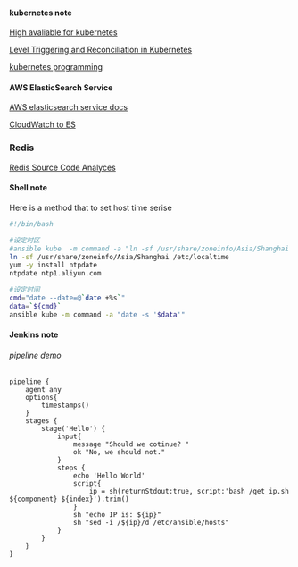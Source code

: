 #### kubernetes note

  [High avaliable for kubernetes](https://github.com/kubernetes/kubeadm/blob/master/docs/ha-considerations.md#options-for-software-load-balancing "rely on kubeadm tool")</br>
 
   [Level Triggering and Reconciliation in Kubernetes](https://hackernoon.com/level-triggering-and-reconciliation-in-kubernetes-1f17fe30333d "Events driven trigger")</br>
   
  [kubernetes programming](./kubernetes-dev "kubernetes programming")</br>   
  
#### AWS ElasticSearch Service  
[AWS elasticsearch service docs](https://opendistro.github.io/for-elasticsearch-docs/docs/ism/ "es")

[CloudWatch to ES](LambdaVPCLogsToES.js "Javascript Script Realize Demo")

### Redis 
[Redis Source Code Analyces](https://redissrc.readthedocs.io/en/latest/index.html "Redis源码解析")
#### Shell note
  Here is a method that to set host time serise
```bash
#!/bin/bash

#设定时区
#ansible kube  -m command -a "ln -sf /usr/share/zoneinfo/Asia/Shanghai /etc/localtime"
ln -sf /usr/share/zoneinfo/Asia/Shanghai /etc/localtime
yum -y install ntpdate
ntpdate ntp1.aliyun.com

#设定时间
cmd="date --date=@`date +%s`"
data=`${cmd}`
ansible kube -m command -a "date -s '$data'"
```
#### Jenkins note
###### pipeline demo 
```jenkins
pipeline {
    agent any
    options{
        timestamps()
    }
    stages {
        stage('Hello') {
            input{
                message "Should we cotinue? "
                ok "No, we should not."
            }
            steps {
                echo 'Hello World'
                script{
                    ip = sh(returnStdout:true, script:'bash /get_ip.sh ${component} ${index}').trim()
                }
                sh "echo IP is: ${ip}"
                sh "sed -i /${ip}/d /etc/ansible/hosts"
            }
        }
    }
}
```
